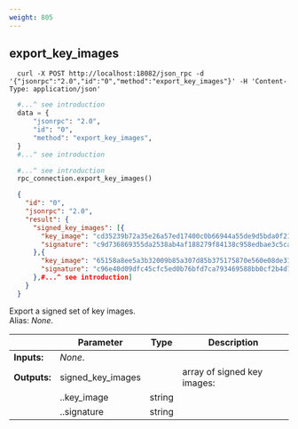 ```yaml
---
weight: 805
---
```


## **export_key_images**

```shell
  curl -X POST http://localhost:18082/json_rpc -d '{"jsonrpc":"2.0","id":"0","method":"export_key_images"}' -H 'Content-Type: application/json'
```
```python
  #...^ see introduction
  data = {
      "jsonrpc": "2.0",
      "id": "0",
      "method": "export_key_images",
  }
  #...^ see introduction
```
```py
  #...^ see introduction
  rpc_connection.export_key_images()
```
```json
  {
    "id": "0",
    "jsonrpc": "2.0",
    "result": {
      "signed_key_images": [{
        "key_image": "cd35239b72a35e26a57ed17400c0b66944a55de9d5bda0f21190fed17f8ea876",
        "signature": "c9d736869355da2538ab4af188279f84138c958edbae3c5caf388a63cd8e780b8c5a1aed850bd79657df659422c463608ea4e0c730ba9b662c906ae933816d00"
      },{
        "key_image": "65158a8ee5a3b32009b85a307d85b375175870e560e08de313531c7dbbe6fc19",
        "signature": "c96e40d09dfc45cfc5ed0b76bfd7ca793469588bb0cf2b4d7b45ef23d40fd4036057b397828062e31700dc0c2da364f50cd142295a8405b9fe97418b4b745d0c"
      },#...^ see introduction]
    }
  }
```
Export a signed set of key images.  
Alias: *None*.  

|             | Parameter         | Type   | Description
| ---         | ---               | ---    | ---
|**Inputs:**  | *None*.           |        |
|**Outputs:** | signed_key_images |        | array of signed key images:
|             | ..key_image       | string |
|             | ..signature       | string |